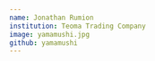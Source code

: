 ```yaml
---
name: Jonathan Rumion
institution: Teoma Trading Company
image: yamamushi.jpg
github: yamamushi
---
```

